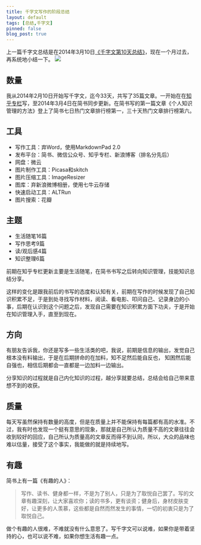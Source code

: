 ```yaml
---
title: 千字文写作的阶段总结
layout: default
tags: [总结,千字文]
pinned: false
blog_post: true
---
```




上一篇千字文总结是在2014年3月10日[《千字文第10天总结》](http://zhuanlan.zhihu.com/cnfeat/19684363)，现在一个月过去，再系统地小结一下。
![](http://cnfeat.qiniudn.com/673971276.jpg)

## 数量

我从2014年2月10日开始写千字文，迄今33天，共写了35篇文章。一开始在在[知乎专栏](http://zhuanlan.zhihu.com/cnfeat)写，至2014年3月4日在简书同步更新。在简书写的第一篇文章《个人知识管理的方法》登上了简书七日热门文章排行榜第一，三十天热门文章排行榜第六。

## 工具

- 写作工具：弃Word，使用MarkdownPad 2.0
- 发布平台：简书、微信公众号、知乎专栏、新浪博客（排名分先后）
- 网盘：微云
- 图片制作工具：Picasa和skitch
- 图片压缩工具：ImageResizer 
- 图库：弃新浪微博相册，使用七牛云存储
- 快速启动工具：ALTRun
- 图片搜索：花瓣

## 主题

- 生活随笔16篇
- 写作思考9篇
- 读/观后感4篇
- 知识整理6篇

前期在知乎专栏更新主要是生活随笔，在简书书写之后转向知识管理，技能知识总结分享。

这样的变化是跟我前后的书写的态度和认知有关，前期在写作的时候发现了自己知识积累不足，于是到处寻找写作材料，阅读、看电影、叩问自己、记录身边的小事，后期在认识到这个问题之后，发现自己需要在知识积累方面下功夫，于是开始在知识管理入手，直至到现在。

## 方向

有朋友告诉我，你还是写多一些生活类的吧，我说，前期是信息的输出，发觉自己根本没有料输出，于是在后期拼命的在加料，知不足然后能自反也， 知困然后能自强也，相信后期都会一直都是一边加料一边输出。

分享知识的过程就是自己内化知识的过程，越分享就要总结，总结会给自己带来意想不到的收获。

## 质量

每天写虽然保持有数量的高度，但是在质量上并不能保持有每篇都有高的水准。不过，我有时也发现一个挺有意思的现象，那就是自己所认为质量不高的文章往往会收到较好的回应，自己所认为质量高的文章反而得不到认同，所以，大众的品味也难以估量，接受了这个事实，我能做的就是持续地写。

## 有趣

简书上有一篇《有趣的人》：

>写作、读书、健身都一样，不是为了别人，只是为了取悦自己罢了。写的文章有趣深刻，让大家喜欢你；读的书多，更有谈资；健身后，身材皮肤变好，让更多的人羡慕，这些都是自然而然发生的事情，一切的初衷只是为了取悦自己。

做个有趣的人很难，不难就没有什么意思了。写千字文可以说难，如果你是带着坚持的心，也可以说不难，如果你想生活有趣一点。






